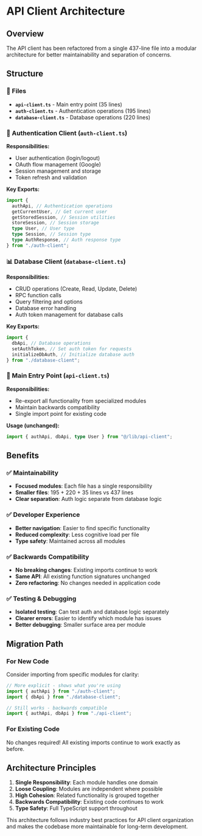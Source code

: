 # API Client Architecture

## Overview

The API client has been refactored from a single 437-line file into a modular architecture for better maintainability and separation of concerns.

## Structure

### 📁 Files

- **`api-client.ts`** - Main entry point (35 lines)
- **`auth-client.ts`** - Authentication operations (195 lines)
- **`database-client.ts`** - Database operations (220 lines)

### 🔐 Authentication Client (`auth-client.ts`)

**Responsibilities:**

- User authentication (login/logout)
- OAuth flow management (Google)
- Session management and storage
- Token refresh and validation

**Key Exports:**

```typescript
import {
  authApi, // Authentication operations
  getCurrentUser, // Get current user
  getStoredSession, // Session utilities
  storeSession, // Session storage
  type User, // User type
  type Session, // Session type
  type AuthResponse, // Auth response type
} from "./auth-client";
```

### 📊 Database Client (`database-client.ts`)

**Responsibilities:**

- CRUD operations (Create, Read, Update, Delete)
- RPC function calls
- Query filtering and options
- Database error handling
- Auth token management for database calls

**Key Exports:**

```typescript
import {
  dbApi, // Database operations
  setAuthToken, // Set auth token for requests
  initializeDbAuth, // Initialize database auth
} from "./database-client";
```

### 🔗 Main Entry Point (`api-client.ts`)

**Responsibilities:**

- Re-export all functionality from specialized modules
- Maintain backwards compatibility
- Single import point for existing code

**Usage (unchanged):**

```typescript
import { authApi, dbApi, type User } from "@/lib/api-client";
```

## Benefits

### ✅ **Maintainability**

- **Focused modules**: Each file has a single responsibility
- **Smaller files**: 195 + 220 + 35 lines vs 437 lines
- **Clear separation**: Auth logic separate from database logic

### ✅ **Developer Experience**

- **Better navigation**: Easier to find specific functionality
- **Reduced complexity**: Less cognitive load per file
- **Type safety**: Maintained across all modules

### ✅ **Backwards Compatibility**

- **No breaking changes**: Existing imports continue to work
- **Same API**: All existing function signatures unchanged
- **Zero refactoring**: No changes needed in application code

### ✅ **Testing & Debugging**

- **Isolated testing**: Can test auth and database logic separately
- **Clearer errors**: Easier to identify which module has issues
- **Better debugging**: Smaller surface area per module

## Migration Path

### For New Code

Consider importing from specific modules for clarity:

```typescript
// More explicit - shows what you're using
import { authApi } from "./auth-client";
import { dbApi } from "./database-client";

// Still works - backwards compatible
import { authApi, dbApi } from "./api-client";
```

### For Existing Code

No changes required! All existing imports continue to work exactly as before.

## Architecture Principles

1. **Single Responsibility**: Each module handles one domain
2. **Loose Coupling**: Modules are independent where possible
3. **High Cohesion**: Related functionality is grouped together
4. **Backwards Compatibility**: Existing code continues to work
5. **Type Safety**: Full TypeScript support throughout

This architecture follows industry best practices for API client organization and makes the codebase more maintainable for long-term development.
